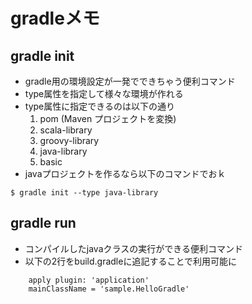 # gradleメモ

## gradle init
* gradle用の環境設定が一発でできちゃう便利コマンド
* type属性を指定して様々な環境が作れる
* type属性に指定できるのは以下の通り
    1. pom (Maven プロジェクトを変換)
    1. scala-library
    1. groovy-library
    1. java-library
    1. basic
* javaプロジェクトを作るなら以下のコマンドでおｋ

```console
$ gradle init --type java-library
```

## gradle run
* コンパイルしたjavaクラスの実行ができる便利コマンド
* 以下の2行をbuild.gradleに追記することで利用可能に

```Gradle
    apply plugin: 'application'
    mainClassName = 'sample.HelloGradle'
```
